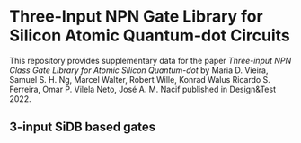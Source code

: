 # Three-Input NPN Gate Library for Silicon Atomic Quantum-dot Circuits

This repository provides supplementary data for the paper *Three-input NPN Class Gate Library for Atomic Silicon Quantum-dot* by Maria D. Vieira, Samuel S. H. Ng, Marcel Walter, Robert Wille, Konrad Walus Ricardo S. Ferreira, Omar P. Vilela Neto, José A. M. Nacif published in Design&Test 2022.

## 3-input SiDB based gates





